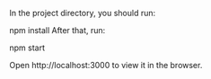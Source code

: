 In the project directory, you should run:

npm install
After that, run:

npm start

Open http://localhost:3000 to view it in the browser.